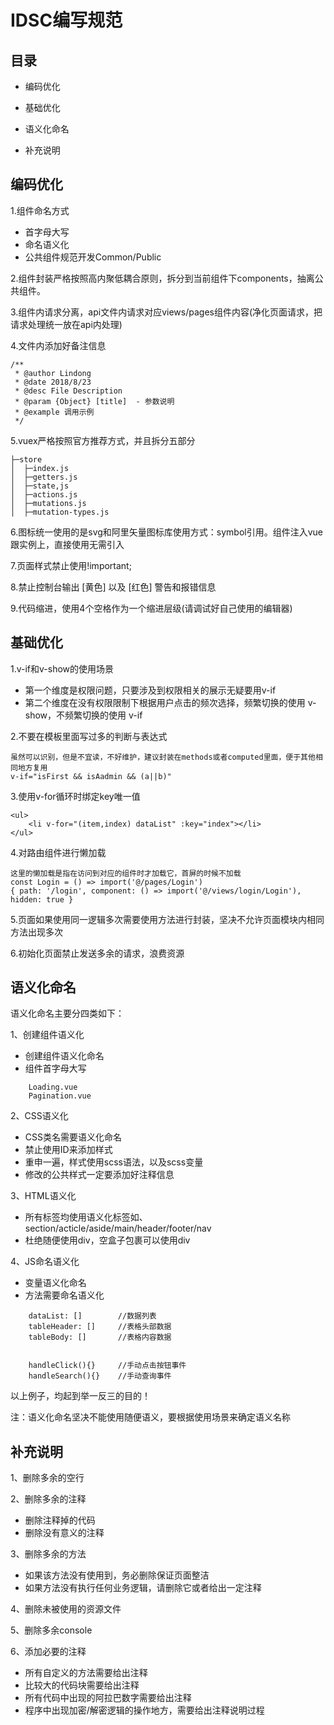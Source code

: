 # IDSC编写规范

## 目录

- 编码优化

- 基础优化

- 语义化命名

- 补充说明


## 编码优化

1.组件命名方式

- 首字母大写
- 命名语义化
- 公共组件规范开发Common/Public

2.组件封装严格按照高内聚低耦合原则，拆分到当前组件下components，抽离公共组件。

3.组件内请求分离，api文件内请求对应views/pages组件内容(净化页面请求，把请求处理统一放在api内处理)

4.文件内添加好备注信息
```angular2html
/**
 * @author Lindong
 * @date 2018/8/23
 * @desc File Description
 * @param {Object} [title]  - 参数说明
 * @example 调用示例
 */
```
5.vuex严格按照官方推荐方式，并且拆分五部分
```angular2html
├─store
│  ├─index.js
│  ├─getters.js
│  ├─state,js
│  ├─actions.js
│  ├─mutations.js
│  ├─mutation-types.js
```

6.图标统一使用的是svg和阿里矢量图标库使用方式：symbol引用。组件注入vue跟实例上，直接使用无需引入

7.页面样式禁止使用!important;

8.禁止控制台输出 [黄色] 以及 [红色] 警告和报错信息

9.代码缩进，使用4个空格作为一个缩进层级(请调试好自己使用的编辑器)

## 基础优化

1.v-if和v-show的使用场景

- 第一个维度是权限问题，只要涉及到权限相关的展示无疑要用v-if
- 第二个维度在没有权限限制下根据用户点击的频次选择，频繁切换的使用 v-show，不频繁切换的使用 v-if

2.不要在模板里面写过多的判断与表达式
```angular2html
虽然可以识别，但是不宜读，不好维护，建议封装在methods或者computed里面，便于其他相同地方复用
v-if="isFirst && isAadmin && (a||b)"
```

3.使用v-for循环时绑定key唯一值
```angular2html
<ul>
    <li v-for="(item,index) dataList" :key="index"></li>
</ul>
```

4.对路由组件进行懒加载

```angular2html
这里的懒加载是指在访问到对应的组件时才加载它，首屏的时候不加载
const Login = () => import('@/pages/Login')
{ path: '/login', component: () => import('@/views/login/Login'), hidden: true }
```

5.页面如果使用同一逻辑多次需要使用方法进行封装，坚决不允许页面模块内相同方法出现多次

6.初始化页面禁止发送多余的请求，浪费资源

## 语义化命名

语义化命名主要分四类如下：

1、创建组件语义化

- 创建组件语义化命名
- 组件首字母大写

```angular2html
    Loading.vue
    Pagination.vue
```

2、CSS语义化

- CSS类名需要语义化命名
- 禁止使用ID来添加样式
- 重申一遍，样式使用scss语法，以及scss变量
- 修改的公共样式一定要添加好注释信息

3、HTML语义化

- 所有标签均使用语义化标签如、section/acticle/aside/main/header/footer/nav
- 杜绝随便使用div，空盒子包裹可以使用div

4、JS命名语义化

- 变量语义化命名
- 方法需要命名语义化
```实例
    dataList: []        //数据列表
    tableHeader: []     //表格头部数据
    tableBody: []       //表格内容数据
    
    
    handleClick(){}     //手动点击按钮事件
    handleSearch(){}    //手动查询事件
```
以上例子，均起到举一反三的目的！

注：语义化命名坚决不能使用随便语义，要根据使用场景来确定语义名称

## 补充说明

1、删除多余的空行

2、删除多余的注释

- 删除注释掉的代码
- 删除没有意义的注释

3、删除多余的方法

- 如果该方法没有使用到，务必删除保证页面整洁
- 如果方法没有执行任何业务逻辑，请删除它或者给出一定注释

4、删除未被使用的资源文件

5、删除多余console

6、添加必要的注释

- 所有自定义的方法需要给出注释
- 比较大的代码块需要给出注释
- 所有代码中出现的阿拉巴数字需要给出注释
- 程序中出现加密/解密逻辑的操作地方，需要给出注释说明过程
